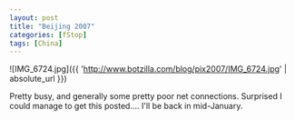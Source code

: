 ```yaml
---
layout: post
title: "Beijing 2007"
categories: [fStop]
tags: [China]
---
```



![IMG_6724.jpg]({{ 'http://www.botzilla.com/blog/pix2007/IMG_6724.jpg' | absolute_url }})


Pretty busy, and generally some pretty poor net connections. Surprised I could manage to get this posted.... I'll be back in mid-January.
